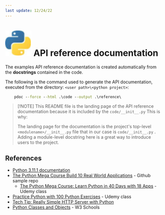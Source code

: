 ```yaml
---
last update: 12/24/22
---
```


# ![python-icon](../media/icons/python-icon.svg) API reference documentation

The examples API reference documentation is created automatically from the
**docstrings** contained in the code.  

The following is the command used to generate the API documentation, executed
from the directory: `<user path>\<python project>`:

```cmd
    pdoc --force --html .\code --output .\reference\
```

> [!NOTE] This README file is the landing page of the API reference
documentation because it is included by the `code/__init__.py` This is
why:
>
> The landing page for the documentation is the project's top-level
`<modulename>/__init__.py` file that in our case is `code/__init__.py`
> .  Adding a module-level docstring here is a great way to introduce users to
> the project. 


## References

- [Python 3.11.1 documentation](https://docs.python.org/3/)
- [The Python Mega Course Build 10 Real World Applications](https://github.com/JayabharathP/The-Python-Mega-Course-Build-10-Real-World-Applications-#readme) - Github sample repo
  - [The Python Mega Course: Learn Python in 40 Days with 18 Apps](https://www.udemy.com/course/the-python-mega-course/) - Udemy class
- [Practice Python with 100 Python Exercises](https://www.udemy.com/course/python-video-workbook/) - Udemy class
- [Tech Tip: Really Simple HTTP Server with Python](https://www.linuxjournal.com/content/tech-tip-really-simple-http-server-python)
- [Python Classes and Objects](https://www.w3schools.com/python/python_classes.asp) - W3 Schools
  

